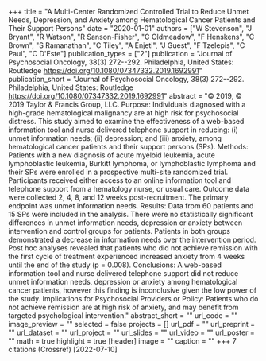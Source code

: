 +++
title = "A Multi-Center Randomized Controlled Trial to Reduce Unmet Needs, Depression, and Anxiety among Hematological Cancer Patients and Their Support Persons"
date = "2020-01-01"
authors = ["W Stevenson", "J Bryant", "R Watson", "R Sanson-Fisher", "C Oldmeadow", "F Henskens", "C Brown", "S Ramanathan", "C Tiley", "A Enjeti", "J Guest", "F Tzelepis", "C Paul", "C D'Este"]
publication_types = ["2"]
publication = "Journal of Psychosocial Oncology, 38(3) 272--292. Philadelphia, United States: Routledge https://doi.org/10.1080/07347332.2019.1692991"
publication_short = "Journal of Psychosocial Oncology, 38(3) 272--292. Philadelphia, United States: Routledge https://doi.org/10.1080/07347332.2019.1692991"
abstract = "© 2019, © 2019 Taylor & Francis Group, LLC. Purpose: Individuals diagnosed with a high-grade hematological malignancy are at high risk for psychosocial distress. This study aimed to examine the effectiveness of a web-based information tool and nurse delivered telephone support in reducing: (i) unmet information needs; (ii) depression; and (iii) anxiety, among hematological cancer patients and their support persons (SPs). Methods: Patients with a new diagnosis of acute myeloid leukemia, acute lymphoblastic leukemia, Burkitt lymphoma, or lymphoblastic lymphoma and their SPs were enrolled in a prospective multi-site randomized trial. Participants received either access to an online information tool and telephone support from a hematology nurse, or usual care. Outcome data were collected 2, 4, 8, and 12 weeks post-recruitment. The primary endpoint was unmet information needs. Results: Data from 60 patients and 15 SPs were included in the analysis. There were no statistically significant differences in unmet information needs, depression or anxiety between intervention and control groups for patients. Patients in both groups demonstrated a decrease in information needs over the intervention period. Post hoc analyses revealed that patients who did not achieve remission with the first cycle of treatment experienced increased anxiety from 4 weeks until the end of the study (p = 0.008). Conclusions: A web-based information tool and nurse delivered telephone support did not reduce unmet information needs, depression or anxiety among hematological cancer patients, however this finding is inconclusive given the low power of the study. Implications for Psychosocial Providers or Policy: Patients who do not achieve remission are at high risk of anxiety, and may benefit from targeted psychological intervention."
abstract_short = ""
url_code = ""
image_preview = ""
selected = false
projects = []
url_pdf = ""
url_preprint = ""
url_dataset = ""
url_project = ""
url_slides = ""
url_video = ""
url_poster = ""
math = true
highlight = true
[header]
image = ""
caption = ""
+++
7 citations (Crossref) [2022-07-10]
